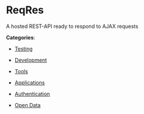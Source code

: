 # ReqRes


A hosted REST-API ready to respond to AJAX requests



**Categories**:

- [Testing](https://github.com/apis-list/apis-list#testing)

- [Development](https://github.com/apis-list/apis-list#development)

- [Tools](https://github.com/apis-list/apis-list#tools)

- [Applications](https://github.com/apis-list/apis-list#applications)

- [Authentication](https://github.com/apis-list/apis-list#authentication)

- [Open Data](https://github.com/apis-list/apis-list#open-data)



